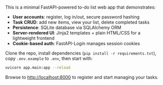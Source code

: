 This is a minimal FastAPI-powered to-do list web app that demonstrates:

* **User accounts**: register, log in/out, secure password hashing
* **Task CRUD**: add new items, view your list, delete completed tasks
* **Persistence**: SQLite database via SQLAlchemy ORM
* **Server-rendered UI**: Jinja2 templates + plain HTML/CSS for a lightweight frontend
* **Cookie-based auth**: FastAPI-Login manages session cookies

Clone the repo, install dependencies (`pip install -r requirements.txt`), copy `.env.example` to `.env`, then start with:

```bash
uvicorn app.main:app --reload
```

Browse to [http://localhost:8000](http://localhost:8000) to register and start managing your tasks.
